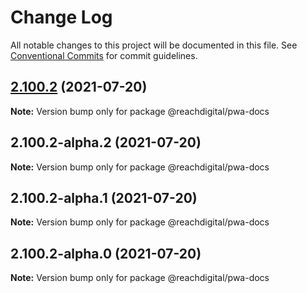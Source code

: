 # Change Log

All notable changes to this project will be documented in this file.
See [Conventional Commits](https://conventionalcommits.org) for commit guidelines.

## [2.100.2](https://github.com/ho-nl/m2-pwa/compare/@reachdigital/pwa-docs@2.100.2-alpha.2...@reachdigital/pwa-docs@2.100.2) (2021-07-20)

**Note:** Version bump only for package @reachdigital/pwa-docs





## 2.100.2-alpha.2 (2021-07-20)

**Note:** Version bump only for package @reachdigital/pwa-docs





## 2.100.2-alpha.1 (2021-07-20)

**Note:** Version bump only for package @reachdigital/pwa-docs





## 2.100.2-alpha.0 (2021-07-20)

**Note:** Version bump only for package @reachdigital/pwa-docs
